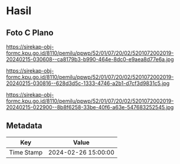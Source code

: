 # Hasil

## Foto C Plano

https://sirekap-obj-formc.kpu.go.id/8110/pemilu/ppwp/52/01/07/20/02/5201072002019-20240215-030608--ca8179b3-b990-464e-8dc0-e9aea8d77e6a.jpg

https://sirekap-obj-formc.kpu.go.id/8110/pemilu/ppwp/52/01/07/20/02/5201072002019-20240215-030816--628d3d5c-1333-4746-a2b1-d7cf3d9831c5.jpg

https://sirekap-obj-formc.kpu.go.id/8110/pemilu/ppwp/52/01/07/20/02/5201072002019-20240215-022900--8b8f6258-33be-40f6-a63e-547683252545.jpg


## Metadata

| Key        | Value               |
| ---------- | ------------------- |
| Time Stamp | 2024-02-26 15:00:00 |



